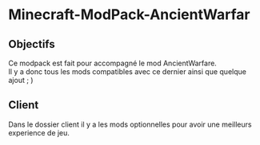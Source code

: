# Minecraft-ModPack-AncientWarfar
## Objectifs
Ce modpack est fait pour accompagné le mod AncientWarfare.  
Il y a donc tous les mods compatibles avec ce dernier ainsi que quelque ajout ; )

## Client
Dans le dossier client il y a les mods optionnelles pour avoir une meilleurs experience de jeu.
